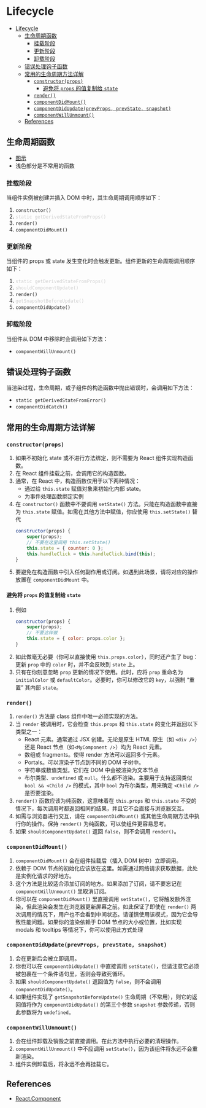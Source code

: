 # Lifecycle


<!-- TOC -->

- [Lifecycle](#lifecycle)
    - [生命周期函数](#生命周期函数)
        - [挂载阶段](#挂载阶段)
        - [更新阶段](#更新阶段)
        - [卸载阶段](#卸载阶段)
    - [错误处理钩子函数](#错误处理钩子函数)
    - [常用的生命周期方法详解](#常用的生命周期方法详解)
        - [`constructor(props)`](#constructorprops)
            - [避免将 `props` 的值复制给 `state`](#避免将-props-的值复制给-state)
        - [`render()`](#render)
        - [`componentDidMount()`](#componentdidmount)
        - [`componentDidUpdate(prevProps, prevState, snapshot)`](#componentdidupdateprevprops-prevstate-snapshot)
        - [`componentWillUnmount()`](#componentwillunmount)
    - [References](#references)

<!-- /TOC -->


## 生命周期函数
* [图示](https://projects.wojtekmaj.pl/react-lifecycle-methods-diagram/)
* 浅色部分是不常用的函数

### 挂载阶段
当组件实例被创建并插入 DOM 中时，其生命周期调用顺序如下：
1. `constructor()`
2. <span style="opacity:0.2">`static getDerivedStateFromProps()`</span>
3. `render()`
4. `componentDidMount()`

### 更新阶段
当组件的 props 或 state 发生变化时会触发更新。组件更新的生命周期调用顺序如下：
1. <span style="opacity:0.2">`static getDerivedStateFromProps()`</span>
2. <span style="opacity:0.2">`shouldComponentUpdate()`</span>
4. `render()`
5. <span style="opacity:0.2">`getSnapshotBeforeUpdate()`</span>
6. `componentDidUpdate()`

### 卸载阶段
当组件从 DOM 中移除时会调用如下方法：
* `componentWillUnmount()`


## 错误处理钩子函数
当渲染过程，生命周期，或子组件的构造函数中抛出错误时，会调用如下方法：
* `static getDerivedStateFromError()`
* `componentDidCatch()`


## 常用的生命周期方法详解
### `constructor(props)`
1. 如果不初始化 state 或不进行方法绑定，则不需要为 React 组件实现构造函数。
2. 在 React 组件挂载之前，会调用它的构造函数。
3. 通常，在 React 中，构造函数仅用于以下两种情况：
    * 通过给 `this.state` 赋值对象来初始化内部 state。
    * 为事件处理函数绑定实例
4. 在 `constructor()` 函数中不要调用 `setState()` 方法。只能在构造函数中直接为 `this.state` 赋值。如需在其他方法中赋值，你应使用 `this.setState()` 替代
    ```js
    constructor(props) {
        super(props);
        // 不要在这里调用 this.setState()
        this.state = { counter: 0 };
        this.handleClick = this.handleClick.bind(this);
    }
    ```
5. 要避免在构造函数中引入任何副作用或订阅。如遇到此场景，请将对应的操作放置在 `componentDidMount` 中。

#### 避免将 `props` 的值复制给 `state`
1. 例如
    ```js
    constructor(props) {
        super(props);
        // 不要这样做
        this.state = { color: props.color };
    }
    ```
2. 如此做毫无必要（你可以直接使用 `this.props.color`），同时还产生了 bug：更新 `prop` 中的 `color` 时，并不会反映到 `state` 上。
3. 只有在你刻意忽略 `prop` 更新的情况下使用。此时，应将 `prop` 重命名为 `initialColor` 或 `defaultColor`。必要时，你可以修改它的 `key`，以强制 “重置” 其内部 `state`。

### `render()`
1. `render()` 方法是 class 组件中唯一必须实现的方法。
2. 当 `render` 被调用时，它会检查 `this.props` 和 `this.state` 的变化并返回以下类型之一：
    * React 元素。通常通过 JSX 创建。无论是原生 HTML 原生（如 `<div />`）还是 React 节点（如`<MyComponent />`）均为 React 元素。
    * 数组或 fragments。使得 render 方法可以返回多个元素。
    * Portals。可以渲染子节点到不同的 DOM 子树中。
    * 字符串或数值类型。它们在 DOM 中会被渲染为文本节点
    * 布尔类型、`undefined` 或 `null`。什么都不渲染。主要用于支持返回类似 `bool && <Child />` 的模式，其中 `bool` 为布尔类型，用来确定 `<Child />` 是否要渲染。
3. `render()` 函数应该为纯函数，这意味着在 `this.props` 和 `this.state` 不变的情况下，每次调用时都返回相同的结果，并且它不会直接与浏览器交互。
4. 如需与浏览器进行交互，请在 `componentDidMount()` 或其他生命周期方法中执行你的操作。保持 `render()` 为纯函数，可以使组件更容易思考。
5. 如果 `shouldComponentUpdate()` 返回 `false`，则不会调用 `render()`。

### `componentDidMount()`
1. `componentDidMount()` 会在组件挂载后（插入 DOM 树中）立即调用。
2. 依赖于 DOM 节点的初始化应该放在这里。如需通过网络请求获取数据，此处是实例化请求的好地方。
3. 这个方法是比较适合添加订阅的地方。如果添加了订阅，请不要忘记在 `componentWillUnmount()` 里取消订阅。
4. 你可以在 `componentDidMount()` 里直接调用 `setState()`，它将触发额外渲染，但此渲染会发生在浏览器更新屏幕之前。如此保证了即使在 `render()` 两次调用的情况下，用户也不会看到中间状态。请谨慎使用该模式，因为它会导致性能问题。如果你的渲染依赖于 DOM 节点的大小或位置，比如实现 modals 和 tooltips 等情况下，你可以使用此方式处理

### `componentDidUpdate(prevProps, prevState, snapshot)`
1. 会在更新后会被立即调用。
2. 你也可以在 `componentDidUpdate()` 中直接调用 `setState()`，但请注意它必须被包裹在一个条件语句里，否则会导致死循环。
3. 如果 `shouldComponentUpdate()` 返回值为 `false`，则不会调用 `componentDidUpdate()`。
4. 如果组件实现了 `getSnapshotBeforeUpdate()` 生命周期（不常用），则它的返回值将作为 `componentDidUpdate()` 的第三个参数 `snapshot` 参数传递，否则此参数将为 `undefined`。

### `componentWillUnmount()` 
1. 会在组件卸载及销毁之前直接调用。在此方法中执行必要的清理操作。
2. `componentWillUnmount()` 中不应调用 `setState()`，因为该组件将永远不会重新渲染。
3. 组件实例卸载后，将永远不会再挂载它。


## References
* [React.Component](https://zh-hans.reactjs.org/docs/react-component.html)